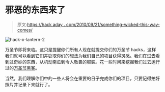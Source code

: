 # 邪恶的东西来了

> 原文:[https://hack aday . com/2010/09/21/something-wicked-this-way-comes/](https://hackaday.com/2010/09/21/something-wicked-this-way-comes/)

![](../Images/f5a298b52fff7a06b2aea06935fc699c.png "hack-o-lantern-2")

万圣节即将来临。这只是提醒你们所有人现在就提交你们的万圣节 hacks，这样我们就可以看到它们并窃取你们的想法为我们自己的项目获得灵感。我们在过去看到过奇妙的东西，从机动南瓜到令人敬畏的服装。花一些时间来挖掘我们过去运行过的[万圣节黑客](http://hackaday.com/?s=halloween)。

当然，我们理解你们中的一些人将会在重要的日子完成你们的项目。只要记得拍好照片并记录下来就行了。